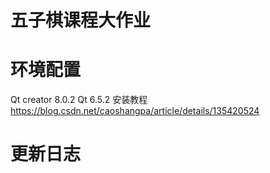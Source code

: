 # 五子棋课程大作业
# 环境配置
Qt creator 8.0.2
Qt 6.5.2
安装教程 https://blog.csdn.net/caoshangpa/article/details/135420524
# 更新日志
